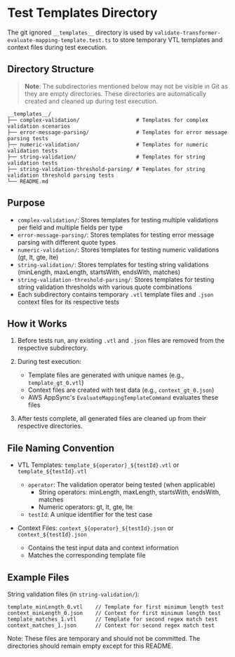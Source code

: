 # Test Templates Directory

The git ignored `__templates__` directory is used by `validate-transformer-evaluate-mapping-template.test.ts` to store temporary VTL templates and context files during test execution.

## Directory Structure

> **Note**: The subdirectories mentioned below may not be visible in Git as they are empty directories.
> These directories are automatically created and cleaned up during test execution.

```
__templates__/
├── complex-validation/                  # Templates for complex validation scenarios
├── error-message-parsing/               # Templates for error message parsing tests
├── numeric-validation/                  # Templates for numeric validation tests
├── string-validation/                   # Templates for string validation tests
├── string-validation-threshold-parsing/ # Templates for string validation threshold parsing tests
└── README.md
```

## Purpose

- `complex-validation/`: Stores templates for testing multiple validations per field and multiple fields per type
- `error-message-parsing/`: Stores templates for testing error message parsing with different quote types
- `numeric-validation/`: Stores templates for testing numeric validations (gt, lt, gte, lte)
- `string-validation/`: Stores templates for testing string validations (minLength, maxLength, startsWith, endsWith, matches)
- `string-validation-threshold-parsing/`: Stores templates for testing string validation thresholds with various quote combinations
- Each subdirectory contains temporary `.vtl` template files and `.json` context files for its respective tests

## How it Works

1. Before tests run, any existing `.vtl` and `.json` files are removed from the respective subdirectory.

2. During test execution:

   - Template files are generated with unique names (e.g., `template_gt_0.vtl`)
   - Context files are created with test data (e.g., `context_gt_0.json`)
   - AWS AppSync's `EvaluateMappingTemplateCommand` evaluates these files

3. After tests complete, all generated files are cleaned up from their respective directories.

## File Naming Convention

- VTL Templates: `template_${operator}_${testId}.vtl` or `template_${testId}.vtl`

  - `operator`: The validation operator being tested (when applicable)
    - String operators: minLength, maxLength, startsWith, endsWith, matches
    - Numeric operators: gt, lt, gte, lte
  - `testId`: A unique identifier for the test case

- Context Files: `context_${operator}_${testId}.json` or `context_${testId}.json`
  - Contains the test input data and context information
  - Matches the corresponding template file

## Example Files

String validation files (in `string-validation/`):

```
template_minLength_0.vtl    // Template for first minimum length test
context_minLength_0.json    // Context for first minimum length test
template_matches_1.vtl      // Template for second regex match test
context_matches_1.json      // Context for second regex match test
```

Note: These files are temporary and should not be committed. The directories should remain empty except for this README.
